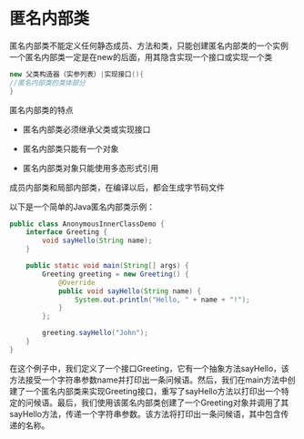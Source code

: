 # 匿名内部类

匿名内部类不能定义任何静态成员、方法和类，只能创建匿名内部类的一个实例
一个匿名内部类一定是在new的后面，用其隐含实现一个接口或实现一个类

```java
new 父类构造器（实参列表）|实现接口(){
//匿名内部类的类体部分
}
```

匿名内部类的特点

- 匿名内部类必须继承父类或实现接口

- 匿名内部类只能有一个对象

- 匿名内部类对象只能使用多态形式引用

成员内部类和局部内部类，在编译以后，都会生成字节码文件

以下是一个简单的Java匿名内部类示例：

```java
public class AnonymousInnerClassDemo {
    interface Greeting {
        void sayHello(String name);
    }

    public static void main(String[] args) {
        Greeting greeting = new Greeting() {
            @Override
            public void sayHello(String name) {
                System.out.println("Hello, " + name + "!");
            }
        };

        greeting.sayHello("John");
    }
}
```

在这个例子中，我们定义了一个接口Greeting，它有一个抽象方法sayHello，该方法接受一个字符串参数name并打印出一条问候语。然后，我们在main方法中创建了一个匿名内部类来实现Greeting接口，重写了sayHello方法以打印出一个特定的问候语。最后，我们使用该匿名内部类创建了一个Greeting对象并调用了其sayHello方法，传递一个字符串参数。该方法将打印出一条问候语，其中包含传递的名称。
